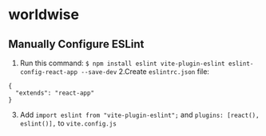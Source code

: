 # worldwise

## Manually Configure ESLint

1. Run this command: `$ npm install eslint vite-plugin-eslint eslint-config-react-app --save-dev`
   2.Create `eslintrc.json` file:

```
{
  "extends": "react-app"
}
```

3. Add `import eslint from "vite-plugin-eslint";` and `plugins: [react(), eslint()],` to `vite.config.js`
